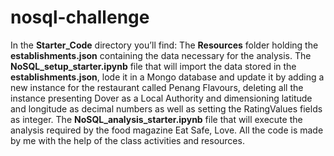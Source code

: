 # nosql-challenge

In the **Starter_Code** directory you’ll find:
The **Resources** folder holding the **establishments.json** containing the data necessary for the analysis. 
The **NoSQL_setup_starter.ipynb** file that will import the data stored in the **establishments.json**, lode it in a Mongo database and update it by adding a new instance for the restaurant called Penang Flavours, deleting all the instance presenting Dover as a Local Authority and dimensioning latitude and longitude as decimal numbers as well as setting the RatingValues fields as integer.
The **NoSQL_analysis_starter.ipynb** file that will execute the analysis required by the food magazine Eat Safe, Love.
All the code is made by me with the help of the class activities and resources.
